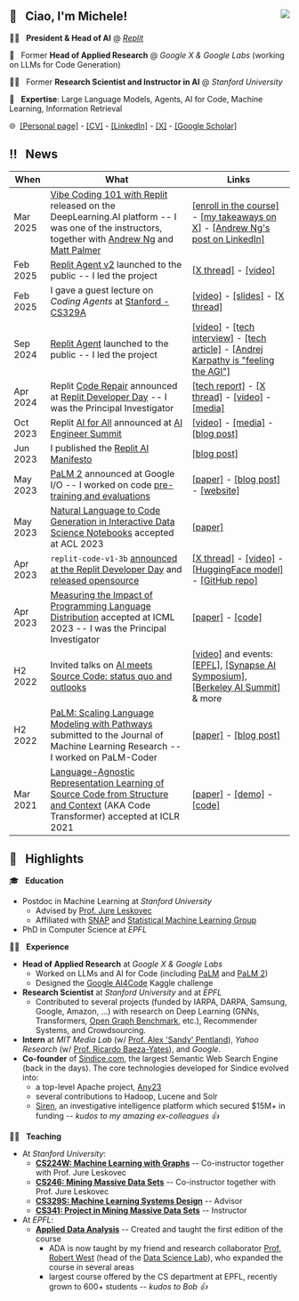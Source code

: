 ## 👋  &nbsp; Ciao, I'm Michele! <img align="right" src="https://komarev.com/ghpvc/?username=pirroh" />
👨‍💻 &nbsp; **President & Head of AI** @ [*Replit*](https://replit.com)

🔬 &nbsp; Former **Head of Applied Research** @ *Google X & Google Labs* (working on LLMs for Code Generation)

:man_teacher: &nbsp; Former **Research Scientist and Instructor in AI** @ *Stanford University*

🧐 &nbsp; **Expertise**: Large Language Models, Agents, AI for Code, Machine Learning, Information Retrieval

🌐&nbsp;
[[Personal page]](https://pirroh.fyi) - 
[[CV]](https://docs.google.com/viewer?url=https://github.com/pirroh/pirroh/raw/main/CV-MCatasta.pdf) -
[[LinkedIn]](https://linkedin.com/in/pirroh) -
[[X]](https://x.com/pirroh) -
[[Google Scholar]](https://scholar.google.com/citations?user=ZxfOSWMAAAAJ&hl=en&oi=ao)

## :bangbang: &nbsp; News
| When | What | Links |
| --- | --- | --- |
| Mar 2025 | [Vibe Coding 101 with Replit](https://www.deeplearning.ai/short-courses/vibe-coding-101-with-replit/) released on the DeepLearning.AI platform -- I was one of the instructors, together with [Andrew Ng](https://en.wikipedia.org/wiki/Andrew_Ng) and [Matt Palmer](https://mattpalmer.io/) | [[enroll in the course]](https://www.deeplearning.ai/short-courses/vibe-coding-101-with-replit/) - [[my takeaways on X]](https://x.com/pirroh/status/1907482383928160606) - [[Andrew Ng's post on LinkedIn]](https://www.linkedin.com/posts/andrewyng_new-short-course-vibe-coding-101-with-replit-activity-7310695523533885440-do3O/) |
| Feb 2025 | [Replit Agent v2](https://blog.replit.com/agent-v2) launched to the public -- I led the project | [[X thread]](https://x.com/pirroh/status/1894434712623747294) - [[video]](https://www.youtube.com/watch?v=1IQUY2QXpjg) |
| Feb 2025 | I gave a guest lecture on _Coding Agents_ at [Stanford - CS329A](https://cs329a.stanford.edu/) | [[video]](https://www.youtube.com/watch?v=a0iOk3xrHNc) - [[slides]](https://drive.google.com/file/d/1wYlgnowwZaSAujWRzj5xzEiqy4745elL/view?usp=sharing) - [[X thread]](https://x.com/pirroh/status/1897761902937489467) |
| Sep 2024 | [Replit Agent](https://blog.replit.com/introducing-replit-agent) launched to the public -- I led the project | [[video]](https://www.youtube.com/watch?v=IYiVPrxY8-Y) - [[tech interview]](https://www.youtube.com/watch?v=ViykMqljjxU) - [[tech article]](https://www.langchain.com/breakoutagents/replit) - [[Andrej Karpathy is "feeling the AGI"]](https://x.com/karpathy/status/1831776835388285347) |
| Apr 2024 | Replit [Code Repair](https://blog.replit.com/code-repair) announced at [Replit Developer Day](https://blog.replit.com/devday-recap) -- I was the Principal Investigator | [[tech report]](https://blog.replit.com/code-repair) - [[X thread]](https://x.com/pirroh/status/1775327316157358564) - [[video]](https://www.youtube.com/watch?v=T6R9nx89bY4&t=1664s) - [[media]](https://www.semafor.com/article/04/02/2024/replit-launches-new-product-in-race-for-ai-coding-assistants) |
| Oct 2023 | Replit [AI for All](https://blog.replit.com/ai4all) announced at [AI Engineer Summit](https://www.ai.engineer/summit/2023) | [[video]](https://www.ai.engineer/summit/2023/schedule/building-ai-for-all) - [[media]](https://venturebeat.com/programming-development/replit-brings-open-source-ai-developer-tools-to-all-users/) - [[blog post]](https://blog.replit.com/ai4all) |
| Jun 2023 | I published the [Replit AI Manifesto](https://blog.replit.com/replit-ai-manifesto) | [[blog post]](https://blog.replit.com/replit-ai-manifesto) |
| May 2023 | [PaLM 2](https://ai.google/discover/palm2) announced at Google I/O -- I worked on code [pre-training and evaluations](https://arxiv.org/abs/2305.10403) | [[paper]](https://arxiv.org/abs/2305.10403) - [[blog post]](https://blog.google/technology/ai/google-palm-2-ai-large-language-model/) - [[website]](https://ai.google/discover/palm2) |
| May 2023 | [Natural Language to Code Generation in Interactive Data Science Notebooks](https://arxiv.org/abs/2212.09248) accepted at ACL 2023 | [[paper]](https://arxiv.org/abs/2212.09248) |
| Apr 2023 | `replit-code-v1-3b` [announced at the Replit Developer Day](https://youtu.be/7TCqGslll-4?t=2988) and [released opensource](https://huggingface.co/replit/replit-code-v1-3b) | [[X thread]](https://x.com/pirroh/status/1653586734641471490?s=20) - [[video]](https://youtu.be/7TCqGslll-4?t=2988) - [[HuggingFace model]](https://huggingface.co/replit/replit-code-v1-3b) - [[GitHub repo]](https://github.com/replit/ReplitLM) |
| Apr 2023 | [Measuring the Impact of Programming Language Distribution](https://arxiv.org/abs/2302.01973) accepted at ICML 2023 -- I was the Principal Investigator | [[paper]](https://arxiv.org/abs/2302.01973) - [[code]](https://github.com/google-research/babelcode) |
| H2 2022 | Invited talks on [AI meets Source Code: status quo and outlooks](https://www.youtube.com/watch?v=nF1NuTQ8aH4) | [[video]](https://www.youtube.com/watch?v=nF1NuTQ8aH4) and events: [[EPFL]](https://memento.epfl.ch/event/ai-meets-source-code-status-quo-and-outlooks/), [[Synapse AI Symposium]](https://synapsesymposium.ai/), [[Berkeley AI Summit]](https://www.berkeleyhaasaisummit.com/) & more |
| H2 2022 | [PaLM: Scaling Language Modeling with Pathways](https://jmlr.org/papers/volume24/22-1144/22-1144.pdf) submitted to the Journal of Machine Learning Research -- I worked on PaLM-Coder | [[paper]](https://jmlr.org/papers/volume24/22-1144/22-1144.pdf) - [[blog post]](https://ai.googleblog.com/2022/04/pathways-language-model-palm-scaling-to.html) |
| Mar 2021 | [Language-Agnostic Representation Learning of Source Code from Structure and Context](https://arxiv.org/pdf/2103.11318.pdf) (AKA Code Transformer) accepted at ICLR 2021 | [[paper]](https://arxiv.org/abs/2103.11318) - [[demo]](https://www.code-transformer.org) - [[code]](https://github.com/danielzuegner/code-transformer) |

## :flashlight: &nbsp; Highlights	
:mortar_board: &nbsp; **Education**
* Postdoc in Machine Learning at *Stanford University*
  * Advised by [Prof. Jure Leskovec](https://cs.stanford.edu/people/jure/)
  * Affiliated with [SNAP](http://snap.stanford.edu) and [Statistical Machine Learning Group](http://statsml.stanford.edu)
* PhD in Computer Science at *EPFL*

:man_technologist: &nbsp; **Experience**
* **Head of Applied Research** at *Google X & Google Labs*
  * Worked on LLMs and AI for Code (including [PaLM](https://ai.googleblog.com/2022/04/pathways-language-model-palm-scaling-to.html) and [PaLM 2](https://blog.google/technology/ai/google-palm-2-ai-large-language-model/))
  * Designed the [Google AI4Code](https://www.kaggle.com/competitions/AI4Code) Kaggle challenge
* **Research Scientist** at *Stanford University* and at *EPFL*
  * Contributed to several projects (funded by IARPA, DARPA, Samsung, Google, Amazon, ...) with research on Deep Learning (GNNs, Transformers, [Open Graph Benchmark](https://ogb.stanford.edu), etc.), Recommender Systems, and Crowdsourcing.
* **Intern** at *MIT Media Lab* (w/ [Prof. Alex 'Sandy' Pentland](https://www.media.mit.edu/people/sandy/overview/)), *Yahoo Research* (w/ [Prof. Ricardo Baeza-Yates](http://www.baeza.cl)), and *Google*.
* **Co-founder** of [Sindice.com](http://sindice.com), the largest Semantic Web Search Engine (back in the days). The core technologies developed for Sindice evolved into:
  * a top-level Apache project, [Any23](https://any23.apache.org/index.html)
  * several contributions to Hadoop, Lucene and Solr
  * [Siren](https://siren.io), an investigative intelligence platform which secured $15M+ in funding -- _kudos to my amazing ex-colleagues :+1:_

:man_teacher: &nbsp; **Teaching**
* At *Stanford University*:
  * [**CS224W: Machine Learning with Graphs**](https://cs224w.stanford.edu) -- Co-instructor together with Prof. Jure Leskovec
  * [**CS246: Mining Massive Data Sets**](https://cs246.stanford.edu) -- Co-instructor together with Prof. Jure Leskovec
  * [**CS329S: Machine Learning Systems Design**](https://cs329s.stanford.edu) -- Advisor
  * [**CS341: Project in Mining Massive Data Sets**](https://cs341.stanford.edu) -- Instructor
* At *EPFL*:
  * [**Applied Data Analysis**](https://ada.epfl.ch) -- Created and taught the first edition of the course
    * ADA is now taught by my friend and research collaborator [Prof. Robert West](https://dlab.epfl.ch/people/west/) (head of the [Data Science Lab](https://dlab.epfl.ch)), who expanded the course in several areas
    * largest course offered by the CS department at EPFL, recently grown to 600+ students -- _kudos to Bob :+1:_
